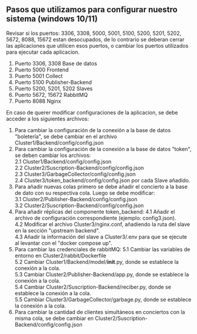 ## Pasos que utilizamos para configurar nuestro sistema (windows 10/11)
Revisar si los puertos:  3306, 3308, 5000, 5001, 5100, 5200, 5201, 5202, 5672, 8088, 15672  estan desocupados, de lo contrario se deberan cerrar las aplicaciones que utilicen esos puertos, o 
cambiar los puertos utilizados para ejecutar cada aplicacion.   
  1.  Puerto 3306, 3308 Base de datos     
  2.  Puerto 5000 Frontend     
  3.  Puerto 5001 Collect     
  4.  Puerto 5100 Publisher-Backend     
  5.  Puerto 5200, 5201, 5202 Slaves    
  6.  Puerto 5672, 15672 RabbitMQ     
  7.  Puerto 8088 Nginx   
  
En caso de querer modificar configuraciones de la aplicacion, se debe acceder a los siguientes archivos:  
   1. Para cambiar la configuración de la conexión a la base de datos "boletería", se debe cambiar en el archivo Cluster1/Backend/config/config.json  
   2. Para cambiar la configuración de la conexión a la base de datos "token", se deben cambiar los archivos:  
      2.1 Cluster1/Backend/config/config.json  
      2.2 Cluster2/Suscription-Backend/config/config.json  
      2.3 Cluster3/GarbageCollector/config/config.json  
      2.4 Cluster3/token_backend/config/config.json  por cada Slave añadido.  
   3. Para añadir nuevas colas primero se debe añadir el concierto a la base de dato con su respectiva cola. Luego se debe modificar:  
      3.1 Cluster2/Publisher-Backend/config/config.json  
      3.2 Cluster2/Suscription-Backend/config/config.json  
   4. Para añadir réplicas del componente token_backend:
      4.1 Añadir el archivo de configuración correspondiente (ejemplo: config3.json).  
      4.2 Modificar el archivo Cluster3/nginx.conf, añadiendo la ruta del slave en la sección "upstream backend".  
      4.3 Añadir la información del slave a Cluster3/.env para que se ejecute al levantar con el "docker compose up".  
   5. Para cambiar las credenciales de rabbitMQ:
      5.1 Cambiar las variables de entorno en Cluster2/rabbit/Dockerfile  
      5.2 Cambiar Cluster1/Backend/model/__init__.py, donde se establece la conexión a la cola.  
      5.3 Cambiar Cluster2/Publisher-Backend/app.py, donde se establece la conexión a la cola.  
      5.4 Cambiar Cluster2/Suscription-Backend/reciber.py, donde se establece la conexión a la cola.  
      5.5 Cambiar Cluster3/GarbageCollector/garbage.py, donde se establece la conexión a la cola.  
   6. Para cambiar la cantidad de clientes simultáneos en conciertos con la misma cola, se debe cambiar en  Cluster2/Suscription-Backend/config/config.json
